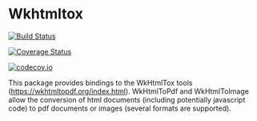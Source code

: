 # Wkhtmltox

[![Build Status](https://travis-ci.org/fredo-dedup/Wkhtmltox.jl.svg?branch=master)](https://travis-ci.org/fredo-dedup/Wkhtmltox.jl)

[![Coverage Status](https://coveralls.io/repos/fredo-dedup/Wkhtmltox.jl/badge.svg?branch=master&service=github)](https://coveralls.io/github/fredo-dedup/Wkhtmltox.jl?branch=master)

[![codecov.io](http://codecov.io/github/fredo-dedup/Wkhtmltox.jl/coverage.svg?branch=master)](http://codecov.io/github/fredo-dedup/Wkhtmltox.jl?branch=master)

This package provides bindings to the WkHtmlTox tools (https://wkhtmltopdf.org/index.html).
WkHtmlToPdf and WkHtmlToImage allow the conversion of html documents (including potentially javascript code) to pdf documents or images (several formats are supported).
